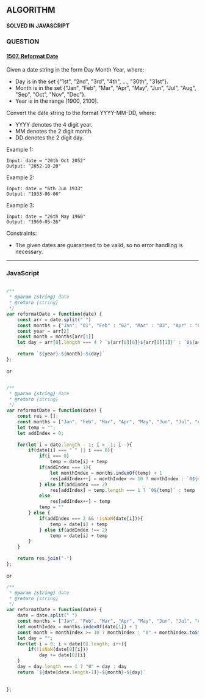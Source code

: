 ## ALGORITHM

#### SOLVED IN JAVASCRIPT
### QUESTION

#### [1507. Reformat Date](https://leetcode.com/problems/reformat-date/)

Given a date string in the form Day Month Year, where:

* Day is in the set {"1st", "2nd", "3rd", "4th", ..., "30th", "31st"}.
* Month is in the set {"Jan", "Feb", "Mar", "Apr", "May", "Jun", "Jul", "Aug", "Sep", "Oct", "Nov", "Dec"}.
* Year is in the range [1900, 2100].

Convert the date string to the format YYYY-MM-DD, where:

* YYYY denotes the 4 digit year.
* MM denotes the 2 digit month.
* DD denotes the 2 digit day.

Example 1:

```
Input: date = "20th Oct 2052"
Output: "2052-10-20"
```

Example 2:

```
Input: date = "6th Jun 1933"
Output: "1933-06-06"
```

Example 3:

```
Input: date = "26th May 1960"
Output: "1960-05-26"
```

Constraints:

* The given dates are guaranteed to be valid, so no error handling is necessary.


-----

### JavaScript

```js

/**
 * @param {string} date
 * @return {string}
 */
var reformatDate = function(date) {
    const arr = date.split(" ")
    const months = {"Jan": "01", "Feb" : "02", "Mar" : "03", "Apr" : "04", "May" : "05", "Jun" : "06", "Jul" :"07", "Aug" : "08", "Sep" : "09", "Oct" : "10", "Nov" : "11", "Dec" : "12"}
    const year = arr[2]
    const month = months[arr[1]]
    let day = arr[0].length === 4 ? `${arr[0][0]}${arr[0][1]}` : `0${arr[0][0]}`
        
    return `${year}-${month}-${day}`
};

```

or

```js

/**
 * @param {string} date
 * @return {string}
 */
var reformatDate = function(date) {
    const res = [];
    const months = ["Jan", "Feb", "Mar", "Apr", "May", "Jun", "Jul", "Aug", "Sep", "Oct", "Nov", "Dec"]
    let temp = "";
    let addIndex = 0;
    
    for(let i = date.length - 1; i > -1; i--){
        if(date[i] === " " || i === 0){
            if(i === 0)
                temp = date[i] + temp
            if(addIndex === 1){
                let monthIndex = months.indexOf(temp) + 1
                res[addIndex++] = monthIndex >= 10 ? monthIndex : `0${monthIndex}`
            } else if(addIndex === 2)
                res[addIndex] = temp.length === 1 ? `0${temp}` : temp
            else
                res[addIndex++] = temp
            temp = ""
        } else {
            if(addIndex === 2 && !isNaN(date[i])){
                temp = date[i] + temp  
            } else if(addIndex !== 2)
                temp = date[i] + temp  
        }
    }
    
    return res.join("-")
};

```

or

```js
/**
 * @param {string} date
 * @return {string}
 */
var reformatDate = function(date) {
    date = date.split(" ")
    const months = ["Jan", "Feb", "Mar", "Apr", "May", "Jun", "Jul", "Aug", "Sep", "Oct", "Nov", "Dec"]
    let monthIndex = months.indexOf(date[1]) + 1
    const month = monthIndex >= 10 ? monthIndex : "0" + monthIndex.toString()
    let day = "";
    for(let i = 0; i < date[0].length; i++){
        if(!isNaN(date[0][i]))
            day += date[0][i]
    }
    day = day.length === 1 ? "0" + day : day
    return `${date[date.length-1]}-${month}-${day}`
    
    
};
```
